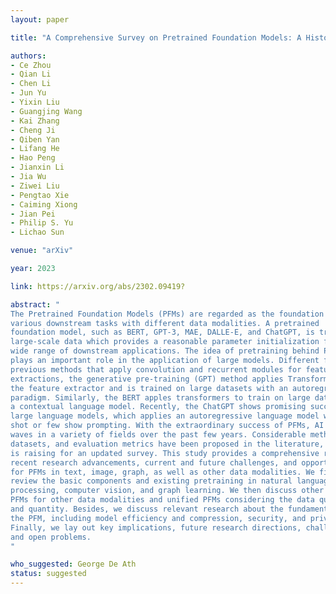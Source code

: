 ```yaml
---
layout: paper

title: "A Comprehensive Survey on Pretrained Foundation Models: A History from BERT to ChatGPT"

authors:
- Ce Zhou
- Qian Li
- Chen Li
- Jun Yu
- Yixin Liu
- Guangjing Wang
- Kai Zhang
- Cheng Ji
- Qiben Yan
- Lifang He
- Hao Peng
- Jianxin Li
- Jia Wu
- Ziwei Liu
- Pengtao Xie
- Caiming Xiong
- Jian Pei
- Philip S. Yu
- Lichao Sun

venue: "arXiv"

year: 2023

link: https://arxiv.org/abs/2302.09419?

abstract: "
The Pretrained Foundation Models (PFMs) are regarded as the foundation for
various downstream tasks with different data modalities. A pretrained
foundation model, such as BERT, GPT-3, MAE, DALLE-E, and ChatGPT, is trained on
large-scale data which provides a reasonable parameter initialization for a
wide range of downstream applications. The idea of pretraining behind PFMs
plays an important role in the application of large models. Different from
previous methods that apply convolution and recurrent modules for feature
extractions, the generative pre-training (GPT) method applies Transformer as
the feature extractor and is trained on large datasets with an autoregressive
paradigm. Similarly, the BERT apples transformers to train on large datasets as
a contextual language model. Recently, the ChatGPT shows promising success on
large language models, which applies an autoregressive language model with zero
shot or few show prompting. With the extraordinary success of PFMs, AI has made
waves in a variety of fields over the past few years. Considerable methods,
datasets, and evaluation metrics have been proposed in the literature, the need
is raising for an updated survey. This study provides a comprehensive review of
recent research advancements, current and future challenges, and opportunities
for PFMs in text, image, graph, as well as other data modalities. We first
review the basic components and existing pretraining in natural language
processing, computer vision, and graph learning. We then discuss other advanced
PFMs for other data modalities and unified PFMs considering the data quality
and quantity. Besides, we discuss relevant research about the fundamentals of
the PFM, including model efficiency and compression, security, and privacy.
Finally, we lay out key implications, future research directions, challenges,
and open problems.
"

who_suggested: George De Ath
status: suggested
---
```

